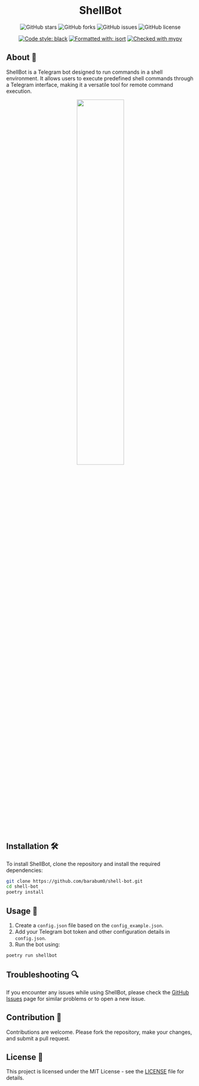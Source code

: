 <div align="center">

# ShellBot

![GitHub stars](https://img.shields.io/github/stars/barabum0/shell-bot)
![GitHub forks](https://img.shields.io/github/forks/barabum0/shell-bot)
![GitHub issues](https://img.shields.io/github/issues/barabum0/shell-bot)
![GitHub license](https://img.shields.io/github/license/barabum0/shell-bot)

[![Code style: black](https://img.shields.io/badge/code%20style-black-000000.svg)](https://github.com/psf/black)
[![Formatted with: isort](https://img.shields.io/badge/formatted%20with-isort-blue.svg)](https://github.com/psf/black)
[![Checked with mypy](https://www.mypy-lang.org/static/mypy_badge.svg)](https://mypy-lang.org/)

</div>

## About 🤖

ShellBot is a Telegram bot designed to run commands in a shell environment. It allows users to execute predefined shell commands through a Telegram interface, making it a versatile tool for remote command execution.

<div align="center">
    <img src="https://github.com/barabum0/shell-bot/blob/main/example-recording.gif?raw=true" width="50%" height="50%">
</div>

## Installation 🛠️

To install ShellBot, clone the repository and install the required dependencies:

```bash
git clone https://github.com/barabum0/shell-bot.git
cd shell-bot
poetry install
```

## Usage 🚀

1. Create a `config.json` file based on the `config_example.json`.
2. Add your Telegram bot token and other configuration details in `config.json`.
3. Run the bot using:

```bash
poetry run shellbot
```

## Troubleshooting 🔍

If you encounter any issues while using ShellBot, please check the [GitHub Issues](https://github.com/barabum0/shell-bot/issues) page for similar problems or to open a new issue.

## Contribution 🤝

Contributions are welcome. Please fork the repository, make your changes, and submit a pull request.

## License 📄

This project is licensed under the MIT License - see the [LICENSE](LICENSE) file for details.
